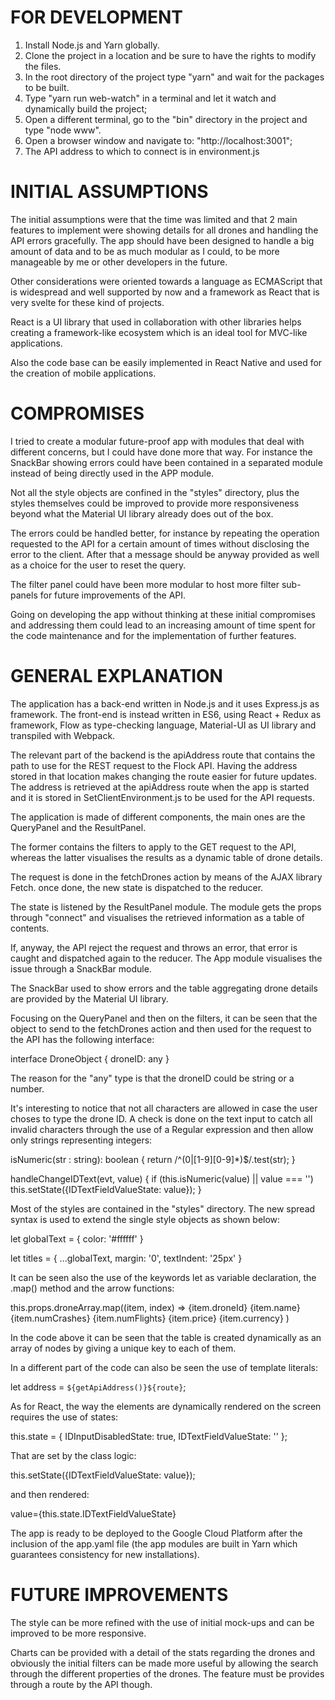 # FOR DEVELOPMENT

1. Install Node.js and Yarn globally.
2. Clone the project in a location and be sure to have the rights to modify the files.
3. In the root directory of the project type "yarn" and wait for the packages to be built.
4. Type "yarn run web-watch" in a terminal and let it watch and dynamically build the project;
5. Open a different terminal, go to the "bin" directory in the project and type "node www".
6. Open a browser window and navigate to: "http://localhost:3001";
7. The API address to which to connect is in environment.js


# INITIAL ASSUMPTIONS

The initial assumptions were that the time was limited and that 2 main features to implement were showing details for all drones and handling the API errors gracefully. The app should have been designed to handle a big amount of data and to be as much modular as I could, to be more manageable by me or other developers in the future.

Other considerations were oriented towards a language as ECMAScript that is widespread and well supported by now and a framework as React that is very svelte for these kind of projects.

React is a UI library that used in collaboration with other libraries helps creating a framework-like ecosystem which is an ideal tool for MVC-like applications.

Also the code base can be easily implemented in React Native and used for the creation of mobile applications.     


# COMPROMISES

I tried to create a modular future-proof app with modules that deal with different concerns, but I could have done more that way. For instance the SnackBar showing errors could have been contained in a separated module instead of being directly used in the APP module.

Not all the style objects are confined in the "styles" directory, plus the styles themselves could be improved to provide more responsiveness beyond what the Material UI library already does out of the box.

The errors could be handled better, for instance by repeating the operation requested to the API for a certain amount of times without disclosing the error to the client. After that a message should be anyway provided as well as a choice for the user to reset the query.

The filter panel could have been more modular to host more filter sub-panels for future improvements of the API.

Going on developing the app without thinking at these initial compromises and addressing them could lead to an increasing amount of time spent for the code maintenance and for the implementation of further features.  


# GENERAL EXPLANATION

The application has a back-end written in Node.js and it uses Express.js as framework. The front-end is instead written in ES6, using React + Redux as framework, Flow as type-checking language, Material-UI as UI library and transpiled with Webpack.

The relevant part of the backend is the apiAddress route that contains the path to use for the REST request to the Flock API. Having the address stored in that location makes changing the route easier for future updates. The address is retrieved at the apiAddress route when the app is started and it is stored in SetClientEnvironment.js to be used for the API requests.

The application is made of different components, the main ones are the QueryPanel and the ResultPanel.

The former contains the filters to apply to the GET request to the API, whereas the latter visualises the results as a dynamic table of drone details.

The request is done in the fetchDrones action by means of the AJAX library Fetch.
once done, the new state is dispatched to the reducer.

The state is listened by the ResultPanel module. The module gets the props through "connect" and visualises the retrieved information as a table of contents.

If, anyway, the API reject the request and throws an error, that error is caught and dispatched again to the reducer. The App module visualises the issue through a SnackBar module.

The SnackBar used to show errors and the table aggregating drone details are provided by the Material UI library.

Focusing on the QueryPanel and then on the filters, it can be seen that the object to send to the fetchDrones action and then used for the request to the API has the following interface:

interface DroneObject {
  droneID: any
}

The reason for the "any" type is that the droneID could be  string or a number.

It's interesting to notice that not all characters are allowed in case the user choses to type the drone ID. A check is done on the text input to catch all invalid characters through the use of a Regular expression and then allow only strings representing integers:

isNumeric(str : string): boolean {
  return /^(0|[1-9][0-9]*)$/.test(str);
}

handleChangeIDText(evt, value) {
  if (this.isNumeric(value) || value === '')
    this.setState({IDTextFieldValueState: value});
  }

Most of the styles are contained in the "styles" directory. The new spread syntax is used to extend the single style objects as shown below:

let globalText = {
  color: '#ffffff'
}

let titles = {
  ...globalText,
  margin: '0',
  textIndent: '25px'
}

It can be seen also the use of the keywords let as variable declaration, the .map() method and the arrow functions:

this.props.droneArray.map((item, index) => <TableRow key={index}>
    <TableRowColumn>{item.droneId}</TableRowColumn>
    <TableRowColumn>{item.name}</TableRowColumn>
    <TableRowColumn>{item.numCrashes}</TableRowColumn>
    <TableRowColumn>{item.numFlights}</TableRowColumn>
    <TableRowColumn>{item.price}</TableRowColumn>
    <TableRowColumn>{item.currency}</TableRowColumn>
  </TableRow>)

In the code above it can be seen that the table is created dynamically as an array of nodes by giving a unique key to each of them.

In a different part of the code can also be seen the use of template literals:

let address = `${getApiAddress()}${route}`;

As for React, the way the elements are dynamically rendered on the screen requires the use of states:

this.state = {
  IDInputDisabledState: true,
  IDTextFieldValueState: ''
};

That are set by the class logic:

this.setState({IDTextFieldValueState: value});

and then rendered:

value={this.state.IDTextFieldValueState}

The app is ready to be deployed to the Google Cloud Platform after the inclusion of the app.yaml file (the app modules are built in Yarn which guarantees consistency for new installations).


# FUTURE IMPROVEMENTS

The style can be more refined with the use of initial mock-ups and can be improved to be more responsive.

Charts can be provided with a detail of the stats regarding the drones and obviously the initial filters can be made more useful by allowing the search through the different properties of the drones. The feature must be provides through a route by the API though.
